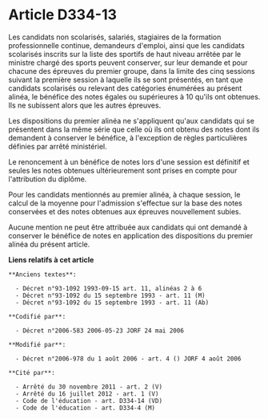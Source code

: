 # Article D334-13

Les candidats non scolarisés, salariés, stagiaires de la formation professionnelle continue, demandeurs d'emploi, ainsi que
les candidats scolarisés inscrits sur la liste des sportifs de haut niveau arrêtée par le ministre chargé des sports peuvent
conserver, sur leur demande et pour chacune des épreuves du premier groupe, dans la limite des cinq sessions suivant la
première session à laquelle ils se sont présentés, en tant que candidats scolarisés ou relevant des catégories énumérées au
présent alinéa, le bénéfice des notes égales ou supérieures à 10 qu'ils ont obtenues. Ils ne subissent alors que les autres
épreuves.

Les dispositions du premier alinéa ne s'appliquent qu'aux candidats qui se présentent dans la même série que celle où ils ont
obtenu des notes dont ils demandent à conserver le bénéfice, à l'exception de règles particulières définies par arrêté
ministériel.

Le renoncement à un bénéfice de notes lors d'une session est définitif et seules les notes obtenues ultérieurement sont
prises en compte pour l'attribution du diplôme.

Pour les candidats mentionnés au premier alinéa, à chaque session, le calcul de la moyenne pour l'admission s'effectue sur la
base des notes conservées et des notes obtenues aux épreuves nouvellement subies.

Aucune mention ne peut être attribuée aux candidats qui ont demandé à conserver le bénéfice de notes en application des
dispositions du premier alinéa du présent article.

**Liens relatifs à cet article**

	**Anciens textes**:

	  - Décret n°93-1092 1993-09-15 art. 11, alinéas 2 à 6
	  - Décret n°93-1092 du 15 septembre 1993 - art. 11 (M)
	  - Décret n°93-1092 du 15 septembre 1993 - art. 11 (Ab)

	**Codifié par**:

	  - Décret n°2006-583 2006-05-23 JORF 24 mai 2006

	**Modifié par**:

	  - Décret n°2006-978 du 1 août 2006 - art. 4 () JORF 4 août 2006

	**Cité par**:

	  - Arrêté du 30 novembre 2011 - art. 2 (V)
	  - Arrêté du 16 juillet 2012 - art. 1 (V)
	  - Code de l'éducation - art. D334-14 (VD)
	  - Code de l'éducation - art. D334-4 (M)
